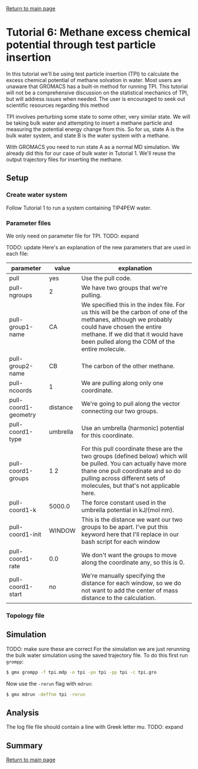 [Return to main page](https://wesbarnett.github.io/gromacs-tutorials/)

Tutorial 6: Methane excess chemical potential through test particle insertion
======================================================

In this tutorial we'll be using test particle insertion (TPI) to calculate the excess
chemical potential of methane solvation in water. Most users are unaware that
GROMACS has a built-in method for running TPI. This tutorial will not be a
comprehensive discussion on the statistical mechanics of TPI, but will address
issues when needed. The user is encouraged to seek out scientific resources
regarding this method

TPI involves perturbing some state to some other, very similar state. We will be
taking bulk water and attempting to insert a methane particle and measuring the
potential energy change from this. So for us, state A is the bulk water system,
and state B is the water system with a methane. 

With GROMACS you need to run state A as a normal MD simulation. We already did
this for our case of bulk water in Tutorial 1. We'll reuse the output trajectory
files for inserting the methane.

Setup
-----

### Create water system

Follow Tutorial 1 to run a system containing TIP4PEW water.

### Parameter files

We only need on parameter file for TPI.
TODO: expand

TODO: update
Here's an explanation of the new parameters that are used in each file:

|  parameter     | value     | explanation |
| ---------------|-----------|-------------| 
|  pull          | yes | Use the pull code. |
|  pull-ngroups       | 2         | We have two groups that we're pulling.  |
|  pull-group1-name   | CA     | We specified this in the index file. For us this will be the carbon of one of the methanes, although we probably could have chosen the entire methane. If we did that it would have been pulled along the COM of the entire molecule. |
|  pull-group2-name   | CB  | The carbon of the other methane. |
|  pull-ncoords       |  1  | We are pulling along only one coordinate. |
|  pull-coord1-geometry  | distance  | We're going to pull along the vector connecting our two groups. |
| pull-coord1-type    |   umbrella | Use an umbrella (harmonic) potential for this coordinate.| 
|  pull-coord1-groups | 1 2       | For this pull coordinate these are the two groups (defined below) which will be pulled. You can actually have more thane one pull coordinate and so do pulling across different sets of molecules, but that's not applicable here. |
|  pull-coord1-k      | 5000.0  | The force constant used in the umbrella potential in kJ/(mol nm). |
|  pull-coord1-init   | WINDOW  | This is the distance we want our two groups to be apart. I've put this keyword here that I'll replace in our bash script for each window |
|  pull-coord1-rate   | 0.0    | We don't want the groups to move along the coordinate any, so this is 0. |
|  pull-coord1-start         | no        | We're manually specifying the distance for each window, so we do not want to add the center of mass distance to the calculation. |

### Topology file



Simulation
----------

TODO: make sure these are correct
For the simulation we are just rerunning the bulk water simulation using the
saved trajectory file. To do this first run `grompp`:

```bash
$ gmx grompp -f tpi.mdp -o tpi -po tpi -pp tpi -c tpi.gro
```

Now use the `-rerun` flag with `mdrun`:

```bash
$ gmx mdrun -deffnm tpi -rerun
```

Analysis
--------

The log file file should contain a line with Greek letter mu.
TODO: expand

Summary
-------


[Return to main page](https://wesbarnett.github.io/gromacs-tutorials/)
